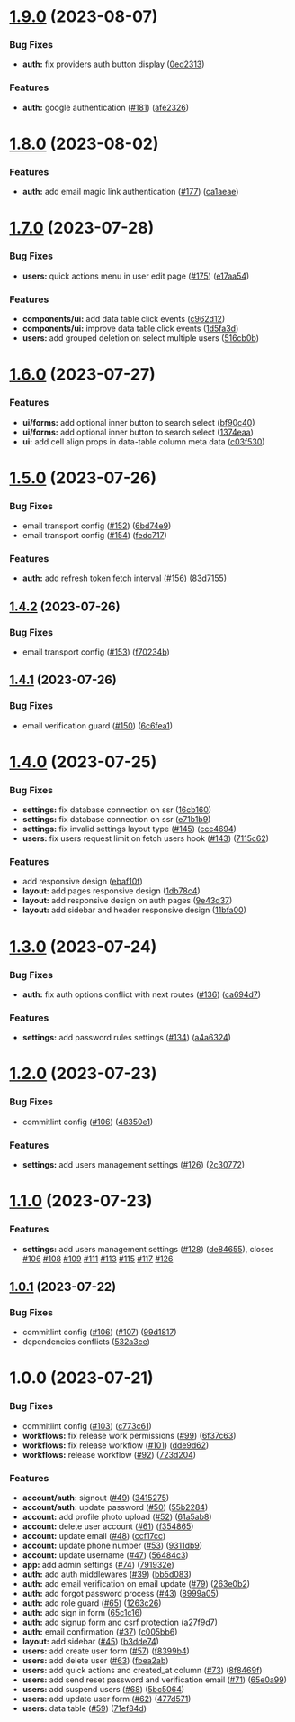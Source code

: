 # [1.9.0](https://github.com/BryanBerger98/lodge-v2/compare/v1.8.0...v1.9.0) (2023-08-07)


### Bug Fixes

* **auth:** fix providers auth button display ([0ed2313](https://github.com/BryanBerger98/lodge-v2/commit/0ed2313364650240b483ff7027e14e991a6cb3c0))


### Features

* **auth:** google authentication ([#181](https://github.com/BryanBerger98/lodge-v2/issues/181)) ([afe2326](https://github.com/BryanBerger98/lodge-v2/commit/afe2326f398060a221657b3662ff0d5f41596150))

# [1.8.0](https://github.com/BryanBerger98/lodge-v2/compare/v1.7.0...v1.8.0) (2023-08-02)


### Features

* **auth:** add email magic link authentication ([#177](https://github.com/BryanBerger98/lodge-v2/issues/177)) ([ca1aeae](https://github.com/BryanBerger98/lodge-v2/commit/ca1aeaea8003384569dbbe6cfd6717a8e8d61de6))

# [1.7.0](https://github.com/BryanBerger98/lodge-v2/compare/v1.6.0...v1.7.0) (2023-07-28)


### Bug Fixes

* **users:** quick actions menu in user edit page ([#175](https://github.com/BryanBerger98/lodge-v2/issues/175)) ([e17aa54](https://github.com/BryanBerger98/lodge-v2/commit/e17aa54f74fae3fa1827731def88774e844eed53))


### Features

* **components/ui:** add data table click events ([c962d12](https://github.com/BryanBerger98/lodge-v2/commit/c962d12dea97d5d6b4789527df903fce1dcb1d0a))
* **components/ui:** improve data table click events ([1d5fa3d](https://github.com/BryanBerger98/lodge-v2/commit/1d5fa3dfc66ab0a7dd3cbe8656c41f707927ac76))
* **users:** add grouped deletion on select multiple users ([516cb0b](https://github.com/BryanBerger98/lodge-v2/commit/516cb0bbb9d9a88ebef584d50e70a7d915fc93fa))

# [1.6.0](https://github.com/BryanBerger98/lodge-v2/compare/v1.5.0...v1.6.0) (2023-07-27)


### Features

* **ui/forms:** add optional inner button to search select ([bf90c40](https://github.com/BryanBerger98/lodge-v2/commit/bf90c40e1671cf0e0188acd050f1926b0e73399b))
* **ui/forms:** add optional inner button to search select ([1374eaa](https://github.com/BryanBerger98/lodge-v2/commit/1374eaae9fa5b0c32a52f9004e80369bd49f404c))
* **ui:** add cell align props in data-table column meta data ([c03f530](https://github.com/BryanBerger98/lodge-v2/commit/c03f5306681fc006f571c0ef24a9facc910fda37))

# [1.5.0](https://github.com/BryanBerger98/lodge-v2/compare/v1.4.2...v1.5.0) (2023-07-26)


### Bug Fixes

* email transport config ([#152](https://github.com/BryanBerger98/lodge-v2/issues/152)) ([6bd74e9](https://github.com/BryanBerger98/lodge-v2/commit/6bd74e9d0d51706b3f0496e546fef455b13ebbf5))
* email transport config ([#154](https://github.com/BryanBerger98/lodge-v2/issues/154)) ([fedc717](https://github.com/BryanBerger98/lodge-v2/commit/fedc7176ad276bf027383efb755daf76c03cbc7a))


### Features

* **auth:** add refresh token fetch interval ([#156](https://github.com/BryanBerger98/lodge-v2/issues/156)) ([83d7155](https://github.com/BryanBerger98/lodge-v2/commit/83d7155978c554b3e3807b56e78e46ec1aca0148))

## [1.4.2](https://github.com/BryanBerger98/lodge-v2/compare/v1.4.1...v1.4.2) (2023-07-26)


### Bug Fixes

* email transport config ([#153](https://github.com/BryanBerger98/lodge-v2/issues/153)) ([f70234b](https://github.com/BryanBerger98/lodge-v2/commit/f70234b58de84dd45955c1383cf4bccaaa7bbdca))

## [1.4.1](https://github.com/BryanBerger98/lodge-v2/compare/v1.4.0...v1.4.1) (2023-07-26)


### Bug Fixes

* email verification guard ([#150](https://github.com/BryanBerger98/lodge-v2/issues/150)) ([6c6fea1](https://github.com/BryanBerger98/lodge-v2/commit/6c6fea143d6a9be1e14482cab3ebdfeeb14f26a4))

# [1.4.0](https://github.com/BryanBerger98/lodge-v2/compare/v1.3.0...v1.4.0) (2023-07-25)


### Bug Fixes

* **settings:** fix database connection on ssr ([16cb160](https://github.com/BryanBerger98/lodge-v2/commit/16cb160ad037644b7f932edc0102d1fc0e972bdb))
* **settings:** fix database connection on ssr ([e71b1b9](https://github.com/BryanBerger98/lodge-v2/commit/e71b1b987af677b1decaedd295fdaa597166fbde))
* **settings:** fix invalid settings layout type ([#145](https://github.com/BryanBerger98/lodge-v2/issues/145)) ([ccc4694](https://github.com/BryanBerger98/lodge-v2/commit/ccc469457addf62f7753b092bdb174d8c042f586))
* **users:** fix users request limit on fetch users hook ([#143](https://github.com/BryanBerger98/lodge-v2/issues/143)) ([7115c62](https://github.com/BryanBerger98/lodge-v2/commit/7115c62fdec9be705e85223010c6cb42b61a7490))


### Features

* add responsive design ([ebaf10f](https://github.com/BryanBerger98/lodge-v2/commit/ebaf10fcd71c70bd3076ff95ded0892d6df35bdc))
* **layout:** add pages responsive design ([1db78c4](https://github.com/BryanBerger98/lodge-v2/commit/1db78c4d182dac513556be3be84e876b0c1d8d80))
* **layout:** add responsive design on auth pages ([9e43d37](https://github.com/BryanBerger98/lodge-v2/commit/9e43d378fae4393a4b6d1f4be806cfa913498b58))
* **layout:** add sidebar and header responsive design ([11bfa00](https://github.com/BryanBerger98/lodge-v2/commit/11bfa0049253bbdc0c38ad05d0813565a55be985))

# [1.3.0](https://github.com/BryanBerger98/lodge-v2/compare/v1.2.0...v1.3.0) (2023-07-24)


### Bug Fixes

* **auth:** fix auth options conflict with next routes ([#136](https://github.com/BryanBerger98/lodge-v2/issues/136)) ([ca694d7](https://github.com/BryanBerger98/lodge-v2/commit/ca694d7d1ec770c973fb422e547efd217ddc7cb1))


### Features

* **settings:** add password rules settings ([#134](https://github.com/BryanBerger98/lodge-v2/issues/134)) ([a4a6324](https://github.com/BryanBerger98/lodge-v2/commit/a4a6324a7b2b31ed1280bd06eda9d7d30cd1355b))

# [1.2.0](https://github.com/BryanBerger98/lodge-v2/compare/v1.1.0...v1.2.0) (2023-07-23)


### Bug Fixes

* commitlint config ([#106](https://github.com/BryanBerger98/lodge-v2/issues/106)) ([48350e1](https://github.com/BryanBerger98/lodge-v2/commit/48350e1bb226c3e5e9f3be414a214ac02d27d5ba))


### Features

* **settings:** add users management settings ([#126](https://github.com/BryanBerger98/lodge-v2/issues/126)) ([2c30772](https://github.com/BryanBerger98/lodge-v2/commit/2c307724e195a20b521b8273553ca1f70f5160c1))

# [1.1.0](https://github.com/BryanBerger98/lodge-v2/compare/v1.0.1...v1.1.0) (2023-07-23)


### Features

* **settings:** add users management settings ([#128](https://github.com/BryanBerger98/lodge-v2/issues/128)) ([de84655](https://github.com/BryanBerger98/lodge-v2/commit/de84655b7fa12aa2e4836ca8c4bf929286899c70)), closes [#106](https://github.com/BryanBerger98/lodge-v2/issues/106) [#108](https://github.com/BryanBerger98/lodge-v2/issues/108) [#109](https://github.com/BryanBerger98/lodge-v2/issues/109) [#111](https://github.com/BryanBerger98/lodge-v2/issues/111) [#113](https://github.com/BryanBerger98/lodge-v2/issues/113) [#115](https://github.com/BryanBerger98/lodge-v2/issues/115) [#117](https://github.com/BryanBerger98/lodge-v2/issues/117) [#126](https://github.com/BryanBerger98/lodge-v2/issues/126)

## [1.0.1](https://github.com/BryanBerger98/lodge-v2/compare/v1.0.0...v1.0.1) (2023-07-22)


### Bug Fixes

* commitlint config ([#106](https://github.com/BryanBerger98/lodge-v2/issues/106)) ([#107](https://github.com/BryanBerger98/lodge-v2/issues/107)) ([99d1817](https://github.com/BryanBerger98/lodge-v2/commit/99d1817eccac1e9931b9f7f2df6d3cda4af390a7))
* dependencies conflicts ([532a3ce](https://github.com/BryanBerger98/lodge-v2/commit/532a3ced9e5d442ca77bc48f699ebef27ccd6f06))

# 1.0.0 (2023-07-21)


### Bug Fixes

* commitlint config ([#103](https://github.com/BryanBerger98/lodge-v2/issues/103)) ([c773c61](https://github.com/BryanBerger98/lodge-v2/commit/c773c61fca77f7d497da41a7bbad52827ec13be4))
* **workflows:** fix release work permissions ([#99](https://github.com/BryanBerger98/lodge-v2/issues/99)) ([6f37c63](https://github.com/BryanBerger98/lodge-v2/commit/6f37c632ac145169c7942fa407bc74b4ddeb2bf8))
* **workflows:** fix release workflow ([#101](https://github.com/BryanBerger98/lodge-v2/issues/101)) ([dde9d62](https://github.com/BryanBerger98/lodge-v2/commit/dde9d624e1d720ea8ee0c139cbac5da229d812e6))
* **workflows:** release workflow ([#92](https://github.com/BryanBerger98/lodge-v2/issues/92)) ([723d204](https://github.com/BryanBerger98/lodge-v2/commit/723d204f7665f095af8a4b400bf9164465347091))


### Features

* **account/auth:** signout ([#49](https://github.com/BryanBerger98/lodge-v2/issues/49)) ([3415275](https://github.com/BryanBerger98/lodge-v2/commit/3415275d9e75b9efb08b3507d7e3795062c1cc2d))
* **account/auth:** update password ([#50](https://github.com/BryanBerger98/lodge-v2/issues/50)) ([55b2284](https://github.com/BryanBerger98/lodge-v2/commit/55b22843e34a6f9fa6e3c065b77605af0c029015))
* **account:** add profile photo upload ([#52](https://github.com/BryanBerger98/lodge-v2/issues/52)) ([61a5ab8](https://github.com/BryanBerger98/lodge-v2/commit/61a5ab8ce82e11ca2a270f1798b5fce77bc8eb0f))
* **account:** delete user account ([#61](https://github.com/BryanBerger98/lodge-v2/issues/61)) ([f354865](https://github.com/BryanBerger98/lodge-v2/commit/f3548651f589870e89d5a0564950b46712f7105b))
* **account:** update email ([#48](https://github.com/BryanBerger98/lodge-v2/issues/48)) ([ccf17cc](https://github.com/BryanBerger98/lodge-v2/commit/ccf17cc9d13cf24d2914138c583b7cf91aad543d))
* **account:** update phone number ([#53](https://github.com/BryanBerger98/lodge-v2/issues/53)) ([9311db9](https://github.com/BryanBerger98/lodge-v2/commit/9311db9b8351554155c1dfed6f5708378d4924ea))
* **account:** update username ([#47](https://github.com/BryanBerger98/lodge-v2/issues/47)) ([56484c3](https://github.com/BryanBerger98/lodge-v2/commit/56484c377243e5cb5418cf9dd1d7dc005c0790c1))
* **app:** add admin settings ([#74](https://github.com/BryanBerger98/lodge-v2/issues/74)) ([791932e](https://github.com/BryanBerger98/lodge-v2/commit/791932ebed9b0bb7dfbd17f47a81fe41c59f2510))
* **auth:** add auth middlewares ([#39](https://github.com/BryanBerger98/lodge-v2/issues/39)) ([bb5d083](https://github.com/BryanBerger98/lodge-v2/commit/bb5d08389482c358b1dac1629655444b0665dae2))
* **auth:** add email verification on email update ([#79](https://github.com/BryanBerger98/lodge-v2/issues/79)) ([263e0b2](https://github.com/BryanBerger98/lodge-v2/commit/263e0b271d48bf33cb31f623dcc1d211c00d8971))
* **auth:** add forgot password process ([#43](https://github.com/BryanBerger98/lodge-v2/issues/43)) ([8999a05](https://github.com/BryanBerger98/lodge-v2/commit/8999a05ad3a8adf5cdc85bc93699e0efe6176daa))
* **auth:** add role guard ([#65](https://github.com/BryanBerger98/lodge-v2/issues/65)) ([1263c26](https://github.com/BryanBerger98/lodge-v2/commit/1263c261ba91481c8d554302aede78a56c62f706))
* **auth:** add sign in form ([65c1c16](https://github.com/BryanBerger98/lodge-v2/commit/65c1c1609c8918fbe5f81ff9ee81c3eb54078e1b))
* **auth:** add signup form and csrf protection ([a27f9d7](https://github.com/BryanBerger98/lodge-v2/commit/a27f9d7d61c9fad612ac7b4d22b0a2e2adfbb24a))
* **auth:** email confirmation ([#37](https://github.com/BryanBerger98/lodge-v2/issues/37)) ([c005bb6](https://github.com/BryanBerger98/lodge-v2/commit/c005bb6ee66067ee74adec506459568d72b14daf))
* **layout:** add sidebar ([#45](https://github.com/BryanBerger98/lodge-v2/issues/45)) ([b3dde74](https://github.com/BryanBerger98/lodge-v2/commit/b3dde744a3e3cb8297023e4cb69ccc17cdd60667))
* **users:** add create user form ([#57](https://github.com/BryanBerger98/lodge-v2/issues/57)) ([f8399b4](https://github.com/BryanBerger98/lodge-v2/commit/f8399b44312bd07c6ab0e57fbf8a14e4bdde5cbe))
* **users:** add delete user ([#63](https://github.com/BryanBerger98/lodge-v2/issues/63)) ([fbea2ab](https://github.com/BryanBerger98/lodge-v2/commit/fbea2ab46e4966b774c440baa4c2710e7b6ebb33))
* **users:** add quick actions and created_at column ([#73](https://github.com/BryanBerger98/lodge-v2/issues/73)) ([8f8469f](https://github.com/BryanBerger98/lodge-v2/commit/8f8469fb796dc0b224560e067f8aed7efd3ad8e7))
* **users:** add send reset password and verification email ([#71](https://github.com/BryanBerger98/lodge-v2/issues/71)) ([65e0a99](https://github.com/BryanBerger98/lodge-v2/commit/65e0a991df3916de869b3d505b18b7c62c01a343))
* **users:** add suspend users ([#68](https://github.com/BryanBerger98/lodge-v2/issues/68)) ([5bc5064](https://github.com/BryanBerger98/lodge-v2/commit/5bc50645bebaf6d10703f78750721d61a0715a1d))
* **users:** add update user form ([#62](https://github.com/BryanBerger98/lodge-v2/issues/62)) ([477d571](https://github.com/BryanBerger98/lodge-v2/commit/477d571e7ec6d4dc1b9043741c378f1d2577c527))
* **users:** data table ([#59](https://github.com/BryanBerger98/lodge-v2/issues/59)) ([71ef84d](https://github.com/BryanBerger98/lodge-v2/commit/71ef84d82b1da8b4a6162109df799de36985857c))
